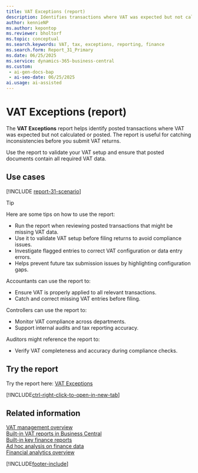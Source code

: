 ```yaml
---
title: VAT Exceptions (report)
description: Identifies transactions where VAT was expected but not calculated or posted. Run this to catch inconsistencies before filing VAT returns.
author: kennieNP
ms.author: kepontop
ms.reviewer: bholtorf
ms.topic: conceptual
ms.search.keywords: VAT, tax, exceptions, reporting, finance
ms.search.form: Report_31_Primary
ms.date: 06/25/2025
ms.service: dynamics-365-business-central
ms.custom:
 - ai-gen-docs-bap
 - ai-seo-date: 06/25/2025
ai.usage: ai-assisted
---
```


# VAT Exceptions (report)

The **VAT Exceptions** report helps identify posted transactions where VAT was expected but not calculated or posted. The report is useful for catching inconsistencies before you submit VAT returns.

Use the report to validate your VAT setup and ensure that posted documents contain all required VAT data.

## Use cases

[!INCLUDE [report-31-scenario](../includes/report-31-scenario-include.md)]

> [!TIP]
> Here are some tips on how to use the report:
>
> * Run the report when reviewing posted transactions that might be missing VAT data.
> * Use it to validate VAT setup before filing returns to avoid compliance issues.
> * Investigate flagged entries to correct VAT configuration or data entry errors.
> * Helps prevent future tax submission issues by highlighting configuration gaps.

Accountants can use the report to:

* Ensure VAT is properly applied to all relevant transactions.
* Catch and correct missing VAT entries before filing.

Controllers can use the report to:

* Monitor VAT compliance across departments.
* Support internal audits and tax reporting accuracy.

Auditors might reference the report to:

* Verify VAT completeness and accuracy during compliance checks.

## Try the report

Try the report here: [VAT Exceptions](https://businesscentral.dynamics.com?report=31)

[!INCLUDE[ctrl-right-click-to-open-in-new-tab](../includes/ctrl-right-click-to-open-in-new-tab.md)]

## Related information

[VAT management overview](../finance-manage-vat.md)  
[Built-in VAT reports in Business Central](../finance-vat-reports.md)  
[Built-in key finance reports](../finance-reports.md)  
[Ad hoc analysis on finance data](../ad-hoc-analysis-finance.md)  
[Financial analytics overview](../bi.md)  

[!INCLUDE[footer-include](../includes/footer-banner.md)]
